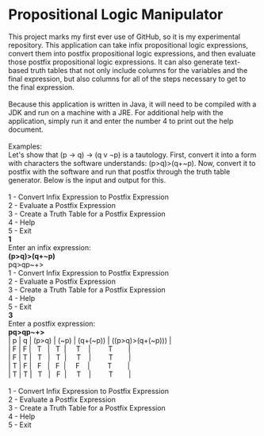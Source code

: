 # Propositional Logic Manipulator 
This project marks my first ever use of GitHub, so it is my experimental repository. This application can take infix propositional logic expressions, convert them into postfix propositional logic expressions, and then evaluate those postfix propositional logic expressions. It can also generate text-based truth tables that not only include columns for the variables and the final expression, but also columns for all of the steps necessary to get to the final expression.<br />
<br />
Because this application is written in Java, it will need to be compiled with a JDK and run on a machine with a JRE. For additional help with the application, simply run it and enter the number 4 to print out the help document.<br />
<br />
Examples:<br />
Let's show that (p → q) → (q v ¬p) is a tautology. First, convert it into a form with characters the software understands: (p>q)>(q+~p). Now, convert it to postfix with the software and run that postfix through the truth table generator. Below is the input and output for this.<br />
<br />
1 - Convert Infix Expression to Postfix Expression<br />
2 - Evaluate a Postfix Expression<br />
3 - Create a Truth Table for a Postfix Expression<br />
4 - Help<br />
5 - Exit<br />
<b>1</b><br />
Enter an infix expression:<br />
<b>(p>q)>(q+~p)</b><br />
pq>qp~+><br />
1 - Convert Infix Expression to Postfix Expression<br />
2 - Evaluate a Postfix Expression<br />
3 - Create a Truth Table for a Postfix Expression<br />
4 - Help<br />
5 - Exit<br />
<b>3</b><br />
Enter a postfix expression:<br />
<b>pq>qp~+></b><br />
|&nbsp;p&nbsp;|&nbsp;q&nbsp;|&nbsp;(p>q)&nbsp;|&nbsp;(~p)&nbsp;|&nbsp;(q+(~p))&nbsp;|&nbsp;((p>q)>(q+(~p)))&nbsp;|&nbsp;<br />
|&nbsp;F&nbsp;|&nbsp;F&nbsp;|&nbsp;&nbsp;&nbsp;T&nbsp;&nbsp;&nbsp;|&nbsp;&nbsp;&nbsp;T&nbsp;&nbsp;|&nbsp;&nbsp;&nbsp;&nbsp;&nbsp;T&nbsp;&nbsp;&nbsp;&nbsp;|&nbsp;&nbsp;&nbsp;&nbsp;&nbsp;&nbsp;&nbsp;&nbsp;&nbsp;T&nbsp;&nbsp;&nbsp;&nbsp;&nbsp;&nbsp;&nbsp;&nbsp;|&nbsp;<br />
|&nbsp;F&nbsp;|&nbsp;T&nbsp;|&nbsp;&nbsp;&nbsp;T&nbsp;&nbsp;&nbsp;|&nbsp;&nbsp;&nbsp;T&nbsp;&nbsp;|&nbsp;&nbsp;&nbsp;&nbsp;&nbsp;T&nbsp;&nbsp;&nbsp;&nbsp;|&nbsp;&nbsp;&nbsp;&nbsp;&nbsp;&nbsp;&nbsp;&nbsp;&nbsp;T&nbsp;&nbsp;&nbsp;&nbsp;&nbsp;&nbsp;&nbsp;&nbsp;|&nbsp;<br />
|&nbsp;T&nbsp;|&nbsp;F&nbsp;|&nbsp;&nbsp;&nbsp;F&nbsp;&nbsp;&nbsp;|&nbsp;&nbsp;&nbsp;F&nbsp;&nbsp;|&nbsp;&nbsp;&nbsp;&nbsp;&nbsp;F&nbsp;&nbsp;&nbsp;&nbsp;|&nbsp;&nbsp;&nbsp;&nbsp;&nbsp;&nbsp;&nbsp;&nbsp;&nbsp;T&nbsp;&nbsp;&nbsp;&nbsp;&nbsp;&nbsp;&nbsp;&nbsp;|&nbsp;<br />
|&nbsp;T&nbsp;|&nbsp;T&nbsp;|&nbsp;&nbsp;&nbsp;T&nbsp;&nbsp;&nbsp;|&nbsp;&nbsp;&nbsp;F&nbsp;&nbsp;|&nbsp;&nbsp;&nbsp;&nbsp;&nbsp;T&nbsp;&nbsp;&nbsp;&nbsp;|&nbsp;&nbsp;&nbsp;&nbsp;&nbsp;&nbsp;&nbsp;&nbsp;&nbsp;T&nbsp;&nbsp;&nbsp;&nbsp;&nbsp;&nbsp;&nbsp;&nbsp;|&nbsp;<br />
<br />
1 - Convert Infix Expression to Postfix Expression<br />
2 - Evaluate a Postfix Expression<br />
3 - Create a Truth Table for a Postfix Expression<br />
4 - Help<br />
5 - Exit<br />
<br />